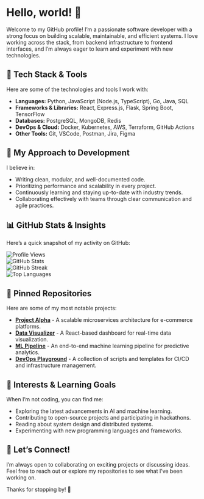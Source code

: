# Hello, world! 👋  

Welcome to my GitHub profile! I’m a passionate software developer with a strong focus on building scalable, maintainable, and efficient systems. I love working across the stack, from backend infrastructure to frontend interfaces, and I’m always eager to learn and experiment with new technologies.  

## 🔧 Tech Stack & Tools  
Here are some of the technologies and tools I work with:  
- **Languages:** Python, JavaScript (Node.js, TypeScript), Go, Java, SQL  
- **Frameworks & Libraries:** React, Express.js, Flask, Spring Boot, TensorFlow  
- **Databases:** PostgreSQL, MongoDB, Redis  
- **DevOps & Cloud:** Docker, Kubernetes, AWS, Terraform, GitHub Actions  
- **Other Tools:** Git, VSCode, Postman, Jira, Figma  

## 🌱 My Approach to Development  
I believe in:  
- Writing clean, modular, and well-documented code.  
- Prioritizing performance and scalability in every project.  
- Continuously learning and staying up-to-date with industry trends.  
- Collaborating effectively with teams through clear communication and agile practices.  

## 📊 GitHub Stats & Insights  
Here’s a quick snapshot of my activity on GitHub:  

![Profile Views](https://komarev.com/ghpvc/?username=abbigailschuppesky623&style=flat-square&color=blue)  
![GitHub Stats](https://github-readme-stats.vercel.app/api?username=abbigailschuppesky623&show_icons=true&theme=dark)  
![GitHub Streak](https://streak-stats.demolab.com/?user=abbigailschuppesky623&theme=dark)  
![Top Languages](https://github-readme-stats.vercel.app/api/top-langs/?username=abbigailschuppesky623&layout=compact&theme=dark)  

## 📌 Pinned Repositories  
Here are some of my most notable projects:  
- **[Project Alpha](https://github.com/abbigailschuppesky623/project-alpha)** - A scalable microservices architecture for e-commerce platforms.  
- **[Data Visualizer](https://github.com/abbigailschuppesky623/data-visualizer)** - A React-based dashboard for real-time data visualization.  
- **[ML Pipeline](https://github.com/abbigailschuppesky623/ml-pipeline)** - An end-to-end machine learning pipeline for predictive analytics.  
- **[DevOps Playground](https://github.com/abbigailschuppesky623/devops-playground)** - A collection of scripts and templates for CI/CD and infrastructure management.  

## 🧠 Interests & Learning Goals  
When I’m not coding, you can find me:  
- Exploring the latest advancements in AI and machine learning.  
- Contributing to open-source projects and participating in hackathons.  
- Reading about system design and distributed systems.  
- Experimenting with new programming languages and frameworks.  

## 🤝 Let’s Connect!  
I’m always open to collaborating on exciting projects or discussing ideas. Feel free to reach out or explore my repositories to see what I’ve been working on.  

Thanks for stopping by! 🚀
